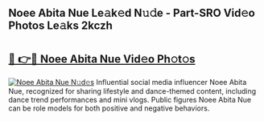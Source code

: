 ## Noee Abita Nue Le𝚊k𝚎d N𝚞𝚍e - Part-SRO Vid𝚎o Photos Le𝚊ks 2kczh

# <h2><a href="http://fb4ngl4.evod.top/?m=Noee+Abita+Nue">🔗 👉🔴 Noee Abita Nue Vid𝚎o Ph𝚘t𝚘s</a></h2>

[![Noee Abita Nue N𝚞d𝚎s](https://i.imgur.com/8V9OHl7.gif)](http://fb4ngl4.evod.top/?m=Noee+Abita+Nue)
Influential social media influencer Noee Abita Nue, recognized for sharing lifestyle and dance-themed content, including dance trend performances and mini vlogs. Public figures Noee Abita Nue can be role models for both positive and negative behaviors. 
